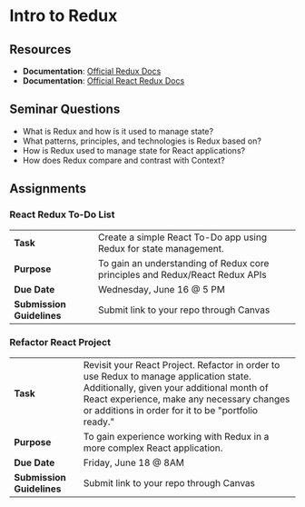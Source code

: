 # Intro to Redux

## Resources
* **Documentation**: [Official Redux Docs](https://redux.js.org/)
* **Documentation**: [Official React Redux Docs](https://react-redux.js.org/)

## Seminar Questions
* What is Redux and how is it used to manage state?
* What patterns, principles, and technologies is Redux based on?
* How is Redux used to manage state for React applications?
* How does Redux compare and contrast with Context?

## Assignments
### React Redux To-Do List
|     |     |
| --- | --- |
| **Task** | Create a simple React To-Do app using Redux for state management. |
| **Purpose** | To gain an understanding of Redux core principles and Redux/React Redux APIs |
| **Due Date** | Wednesday, June 16 @ 5 PM
| **Submission Guidelines** | Submit link to your repo through Canvas |

### Refactor React Project
|     |     |
| --- | --- |
| **Task** | Revisit your React Project. Refactor in order to use Redux to manage application state. Additionally, given your additional month of React experience, make any necessary changes or additions in order for it to be "portfolio ready." |
| **Purpose** | To gain experience working with Redux in a more complex React application. |
| **Due Date** | Friday, June 18 @ 8AM |
| **Submission Guidelines** | Submit link to your repo through Canvas |

